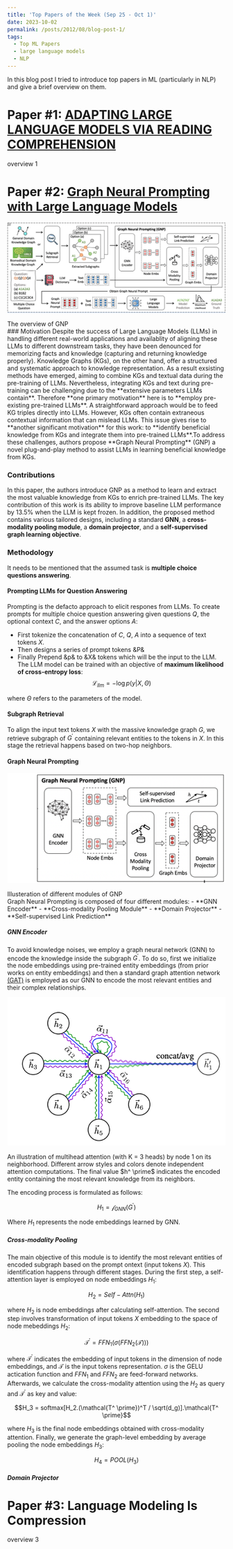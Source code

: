 ```yaml
---
title: 'Top Papers of the Week (Sep 25 - Oct 1)'
date: 2023-10-02
permalink: /posts/2012/08/blog-post-1/
tags:
  - Top ML Papers
  - large language models
  - NLP
---
```


In this blog post I tried to introduce top papers in ML (particularly in NLP) and give a brief overview on them.

Paper #1: [ADAPTING LARGE LANGUAGE MODELS VIA READING COMPREHENSION]()
======
overview 1

Paper #2: [Graph Neural Prompting with Large Language Models](https://arxiv.org/abs/2309.15427#:~:text=Large%20Language%20Models%20(LLMs)%20have,capturing%20and%20returning%20grounded%20knowledge.)
======
![Alt Text](/images/GNP.png)
<figcaption>The overview of GNP</figcaption>
### Motivation
Despite the success of Large Language Models (LLMs) in handling different real-world applications and availablity of aligning these LLMs to different downstream tasks, they have been denounced for memorizing facts and knowledge (capturing and returning knowledge properly). Knowledge Graphs (KGs), on the other hand, offer a structured and systematic approach to knowledge representation. As a result exsisting methods have emerged, aiming to combine KGs and textual data during the pre-training of LLMs. Nevertheless, integrating KGs and text during pre-training can be challenging due to the **extensive parameters LLMs contain**. Therefore **one primary motivation** here is to **employ pre-existing pre-trained LLMs**. A straightforward approach would be to feed KG triples directly into LLMs. However, KGs often contain extraneous contextual information that can mislead LLMs. This issue gives rise to **another significant motivation** for this work: to **identify beneficial knowledge from KGs and integrate them into pre-trained LLMs**.To address these challenges, authors propose **Graph Neural Prompting** (GNP) a novel plug-and-play method to assist LLMs in learning beneficial knowledge from KGs.

### Contributions
In this paper, the authors introduce GNP as a method to learn and extract the most valuable knowledge from KGs to enrich pre-trained LLMs. The key contribution of this work is its ability to improve baseline LLM performance by 13.5% when the LLM is kept frozen. In addition, the proposed method contains various tailored designs, including a standard **GNN**, a **cross-modality pooling module**, a **domain projector**, and a **self-supervised graph learning objective**.

### Methodology
It needs to be mentioned that the assumed task is **multiple choice questions answering**.

#### Prompting LLMs for Question Answering
Prompting is the defacto approach to elicit respones from LLMs. To create prompts for multiple choice question answering given questions $Q$, the optional context $C$, and the answer options $A$:
- First tokenize the concatenation of $C$, $Q$, $A$ into a sequence of text tokens $X$.
- Then designs a series of prompt tokens &P&
- Finally Prepend &p& to &X& tokens which will be the input to the LLM.
The LLM model can be trained with an objective of **maximum likelihood of cross-entropy loss**:
$$\mathcal{L}_{llm} = - \log p(y|X, \Theta)$$

where $\Theta$ refers to the parameters of the model.

#### Subgraph Retrieval
To align the input text tokens $X$ with the massive knowledge graph $G$, we retrieve subgraph of $G^ \prime$ containing relevant entities to the tokens in $X$. In this stage the retrieval happens based on two-hop neighbors.

#### Graph Neural Prompting
![Alt Text](/images/GNP-Module.png)
<figcaption> Illusteration of different modules of GNP</figcaption>
Graph Neural Prompting is composed of four different modules:
- **GNN Encoder**
- **Cross-modality Pooling Module**
- **Domain Projector**
- **Self-supervised Link Prediction**

##### GNN Encoder
To avoid knowledge noises, we employ a graph neural network (GNN) to encode the knowledge inside the subgraph $G^ \prime$. To do so, first we initialize the node embeddings using pre-trained entity embeddings (from prior works on entity embeddings) and then a standard graph attention network [(GAT)](https://arxiv.org/abs/1710.10903) is employed as our GNN to encode the most relevant entities and their complex relationships.

![GAT](/images/GAT.png)
<figcaption>An illustration of multihead attention (with K = 3 heads) by node 1 on its neighborhood. Different arrow styles and colors denote independent attention computations. The final value $h^ \prime$ indicates the encoded entity containing the most relevant knowledge from its neighbors.</figcaption>

The encoding process is formulated as follows:

$$H_1 = \mathcal{f}_{GNN}(G^ \prime)$$

Where $H_1$ represents the node embeddings learned by GNN.

##### Cross-modality Pooling
The main objective of this module is to identify the most relevant entities of encoded subgraph based on the prompt ontext (input tokens $X$). This identification happens through different stages. During the first step, a self-attention layer is employed on node embeddings $H_1$:

$$H_2 = Self-Attn(H_1)$$ 

where $H_2$ is node embeddings after calculating self-attention. The second step involves transformation of input tokens $X$ embedding to the space of node mebeddings $H_2$:

$$\mathcal{T^ \prime} = FFN_1(\sigma(FFN_2(\mathcal{T})))$$ 

where $\mathcal{T^ \prime}$ indicates the embedding of input tokens in the dimension of node embeddings, and $\mathcal{T}$ is the input tokens representation. $\sigma$ is the GELU actication function and $FFN_1$ and $FFN_2$ are feed-forward networks. Afterwards, we calculate the cross-modality attention using the $H_2$ as query and $\mathcal{T^ \prime}$ as key and value:

$$H_3 = softmax[H_2.(\mathcal{T^ \prime})^T / \sqrt(d_g)].\mathcal{T^ \prime}$$

where $H_3$ is the final node embeddings obtained with cross-modality attention. Finally, we generate the graph-level embedding by average pooling the node embeddings $H_3$:

$$H_4 = POOL(H_3)$$

##### Domain Projector



Paper #3: Language Modeling Is Compression
======
overview 3
